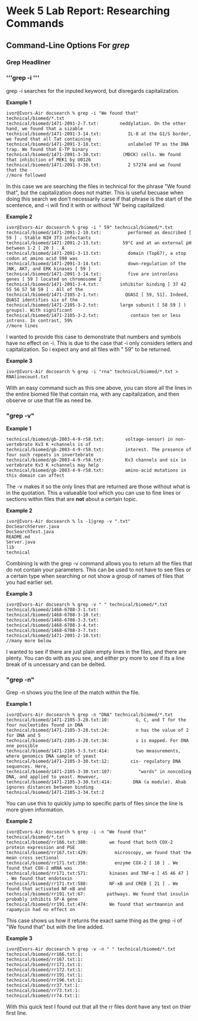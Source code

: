 # Week 5 Lab Report: Researching Commands


## Command-Line Options For ***grep***



### Grep Headliner



### '''grep -i '''

grep -i searches for the inputed keyword, but disregards capitalization.

**Example 1**

    ivor@Ivors-Air docsearch % grep -i "We found that" technical/biomed/*.txt
    technical/biomed/1471-2091-2-7.txt:        neddylation. On the other hand, we found that a sizable
    technical/biomed/1471-2091-3-14.txt:          IL-8 at the G1/S border, we found that all Tat containing
    technical/biomed/1471-2091-3-18.txt:          unlabeled TP as the DNA trap. We found that E-TP binary
    technical/biomed/1471-2091-3-30.txt:        (MDCK) cells. We found that inhibition of MEK1 by U0126
    technical/biomed/1471-2091-3-30.txt:          2 S727A and we found that the
    //more followed




In this case we are searching the files in technical for the phrase "We found that", but the capitalization does not matter. This is useful becuase when doing this search we don't necessarily carse if that phrase is the start of the scentence, and -i will find it with or without 'W' being capitalized. 



**Example 2**

    ivor@Ivors-Air docsearch % grep -i " 59" technical/biomed/*.txt
    technical/biomed/1471-2091-2-10.txt:          performed as described [ 59 ] . Stable NIH 3T3 infectants
    technical/biomed/1471-2091-2-13.txt:        59°C and at an external pH between 1-2 [ 20 ] . A
    technical/biomed/1471-2091-3-13.txt:          domain (Top67), a stop codon at amino acid 598 was
    technical/biomed/1471-2091-3-14.txt:          down-regulation of the JNK, AKT, and ERK kinases [ 59 ]
    technical/biomed/1471-2091-3-14.txt:          five are intronless genes [ 59 ] located on chromosome 2
    technical/biomed/1471-2091-3-4.txt:        inhibitor binding [ 37 42 55 56 57 58 59 ] . All of the
    technical/biomed/1471-2105-2-1.txt:          QUASI [ 59, 51]. Indeed, QUASI identifies six of the
    technical/biomed/1471-2105-3-2.txt:        large subunit [ 58 59 ] ) groups). With significant
    technical/biomed/1471-2105-3-2.txt:            contain ten or less introns. In contrast, 59%
    //more lines

I wanted to provide this case to demonstrate that numbers and symbols have no effect on -i. This is due to the case that -i only considers letters and capitalization. So i expect any and all files with " 59" to be returned.



**Example 3**

    ivor@Ivors-Air docsearch % grep -i "rna" technical/biomed/*.txt > RNAlinecount.txt



With an easy command such as this one above, you can store all the lines in the entire biomed file that contain rna, with any capitalization, and then observe or use that file as need be. 



### "grep -v"


**Example 1**

    technical/biomed/gb-2003-4-9-r58.txt:        voltage-sensor) in non-vertebrate Kv3 K +channels is of
    technical/biomed/gb-2003-4-9-r58.txt:        interest. The presence of four such repeats in invertebrate
    technical/biomed/gb-2003-4-9-r58.txt:        Kv3 channels and six in vertebrate Kv3 K +channels may help
    technical/biomed/gb-2003-4-9-r58.txt:        amino-acid mutations in this domain can affect


The -v makes it so the only lines that are returned are those without what is in the quotation. This a valueable tool which you can use to fine lines or sections within files that are **not** about a certain topic.



**Example 2**


    ivor@Ivors-Air docsearch % ls -1|grep -v ".txt"                
    DocSearchServer.java
    DocSearchTest.java
    README.md
    Server.java
    lib
    technical


Combining ls with the grep -v command allows you to return all the files that do not contain your parameters. This can be used to not have to see files or a certain type when searching or not show a group of names of files that you had earlier set. 



**Example 3**

    ivor@Ivors-Air docsearch % grep -v " " technical/biomed/*.txt     
    technical/biomed/1468-6708-3-1.txt:
    technical/biomed/1468-6708-3-10.txt:
    technical/biomed/1468-6708-3-3.txt:
    technical/biomed/1468-6708-3-4.txt:
    technical/biomed/1468-6708-3-7.txt:
    technical/biomed/1471-2091-2-10.txt:
    //many more below



I wanted to see if there are just plain empty lines in the files, and there are plenty. You can do with as you see, and either pry more to see if its a line break of is uncessary and can be delted.



### "grep -n"
Grep -n shows you the line of the match within the file. 


**Example 1**



    ivor@Ivors-Air docsearch % grep -n "DNA" technical/biomed/*.txt 
    technical/biomed/1471-2105-3-28.txt:10:          G, C, and T for the four nucleotides found in DNA
    technical/biomed/1471-2105-3-28.txt:24:          n has the value of 2 for DNA and 5
    technical/biomed/1471-2105-3-28.txt:34:          s is mapped. For DNA one possible
    technical/biomed/1471-2105-3-3.txt:414:          two measurements, where genomics DNA sample of yeast
    technical/biomed/1471-2105-3-30.txt:12:        cis- regulatory DNA sequences. Here,
    technical/biomed/1471-2105-3-30.txt:107:          "words" in noncoding DNA, and applied to yeast. However,
    technical/biomed/1471-2105-3-30.txt:414:        DNA (a module). Ahab ignores distances between binding
    technical/biomed/1471-2105-3-34.txt:2



You can use this to quickly jump to specific parts of files since the line is more given information. 

**Example 2**

    ivor@Ivors-Air docsearch % grep -i -n "We found that" technical/biomed/*.txt
    technical/biomed/rr166.txt:380:        we found that both COX-2 protein expression and PGE 
    technical/biomed/rr167.txt:429:          microscopy, we found that the mean cross sectional
    technical/biomed/rr171.txt:356:          enzyme COX-2 [ 18 ] . We found that COX-2 mRNA was
    technical/biomed/rr171.txt:571:        kinases and TNF-α [ 45 46 47 ] . We found that endotoxin
    technical/biomed/rr171.txt:588:        NF-κB and CREB [ 21 ] . We found that activated NF-κB and
    technical/biomed/rr191.txt:67:        pathways. We found that insulin probably inhibits SP-A gene
    technical/biomed/rr191.txt:474:        We found that wortmannin and rapamycin had no effect on



This case shows us how it returns the exact same thing as the grep -i of "We found that" but with the line added.

**Example 3** 

    ivor@Ivors-Air docsearch % grep -v -n " " technical/biomed/*.txt    
    technical/biomed/rr166.txt:1:
    technical/biomed/rr167.txt:1:
    technical/biomed/rr171.txt:1:
    technical/biomed/rr172.txt:1:
    technical/biomed/rr191.txt:1:
    technical/biomed/rr196.txt:1:
    technical/biomed/rr37.txt:1:
    technical/biomed/rr73.txt:1:
    technical/biomed/rr74.txt:1:


With this quick test I found out that all the rr files dont have any text on thier first line. 